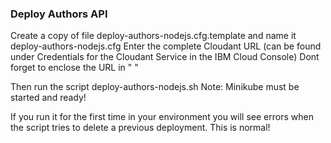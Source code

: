 ### Deploy Authors API

Create a copy of file deploy-authors-nodejs.cfg.template and name it deploy-authors-nodejs.cfg
Enter the complete Cloudant URL (can be found under Credentials for the Cloudant Service in the IBM Cloud Console)
Dont forget to enclose the URL in " "

Then run the script deploy-authors-nodejs.sh
Note: Minikube must be started and ready!

If you run it for the first time in your environment you will see errors when the script tries to delete a previous deployment. This is normal!